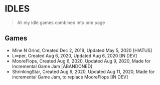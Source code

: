 # IDLES
> All my idle games combined into one page
## Games
* Mine N Grind, Created Dec 2, 2019, Updated May 5, 2020 [HIATUS]
* L∞per, Created Aug 6, 2020, Updated Aug 6, 2020 [IN DEV]
* MooreFlops, Created Aug 6, 2020, Updated Aug 9, 2020, Made for Incremental Game Jam [ABANDONED]
* ShrinkingStar, Created Aug 9, 2020, Updated Aug 11, 2020, Made for incremental Game Jam, to replace MooreFlops [IN DEV]